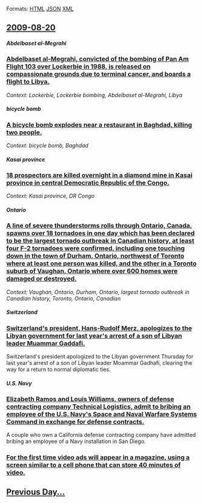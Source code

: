 
Formats: [HTML](2009/08/20/index.html)  [JSON](2009/08/20/index.json)  [XML](2009/08/20/index.xml)  

## [2009-08-20](/news/2009/08/20/index.md)

##### Abdelbaset al-Megrahi
### [ Abdelbaset al-Megrahi, convicted of the bombing of Pan Am Flight 103 over Lockerbie in 1988, is released on compassionate grounds due to terminal cancer, and boards a flight to Libya. ](/news/2009/08/20/abdelbaset-al-megrahi-convicted-of-the-bombing-of-pan-am-flight-103-over-lockerbie-in-1988-is-released-on-compassionate-grounds-due-to-te.md)
_Context: Lockerbie, Lockerbie bombing, Abdelbaset al-Megrahi, Libya_

##### bicycle bomb
### [ A bicycle bomb explodes near a restaurant in Baghdad, killing two people. ](/news/2009/08/20/a-bicycle-bomb-explodes-near-a-restaurant-in-baghdad-killing-two-people.md)
_Context: bicycle bomb, Baghdad_

##### Kasai province
### [ 18 prospectors are killed overnight in a diamond mine in Kasai province in central Democratic Republic of the Congo. ](/news/2009/08/20/18-prospectors-are-killed-overnight-in-a-diamond-mine-in-kasai-province-in-central-democratic-republic-of-the-congo.md)
_Context: Kasai province, DR Congo_

##### Ontario
### [ A line of severe thunderstorms rolls through Ontario, Canada, spawns over 18 tornadoes in one day which has been declared to be the largest tornado outbreak in Canadian history, at least four F-2 tornadoes were confirmed, including one touching down in the town of Durham, Ontario, northwest of Toronto where at least one person was killed, and the other in a Toronto suburb of Vaughan, Ontario where over 600 homes were damaged or destroyed.](/news/2009/08/20/a-line-of-severe-thunderstorms-rolls-through-ontario-canada-spawns-over-18-tornadoes-in-one-day-which-has-been-declared-to-be-the-largest.md)
_Context: Vaughan, Ontario, Durham, Ontario, largest tornado outbreak in Canadian history, Toronto, Ontario, Canadian_

##### Switzerland
### [ Switzerland's president, Hans-Rudolf Merz, apologizes to the Libyan government for last year's arrest of a son of Libyan leader Muammar Gaddafi. ](/news/2009/08/20/switzerland-s-president-hans-rudolf-merz-apologizes-to-the-libyan-government-for-last-year-s-arrest-of-a-son-of-libyan-leader-muammar-gad.md)
Switzerland&#39;s president apologized to the Libyan government Thursday for last year&#39;s arrest of a son of Libyan leader Moammar Gadhafi, clearing the way for a return to normal diplomatic ties. 

##### U.S. Navy
### [ Elizabeth Ramos and Louis Williams, owners of defense contracting company Technical Logistics, admit to bribing an employee of the U.S. Navy's Space and Naval Warfare Systems Command in exchange for defense contracts. ](/news/2009/08/20/elizabeth-ramos-and-louis-williams-owners-of-defense-contracting-company-technical-logistics-admit-to-bribing-an-employee-of-the-u-s-nav.md)
A couple who own a California defense contracting company have admitted bribing an employee of a Navy installation in San Diego.

##### 
### [ For the first time video ads will appear in a magazine, using a screen similar to a cell phone that can store 40 minutes of video. ](/news/2009/08/20/for-the-first-time-video-ads-will-appear-in-a-magazine-using-a-screen-similar-to-a-cell-phone-that-can-store-40-minutes-of-video.md)
## [Previous Day...](/news/2009/08/19/index.md)

